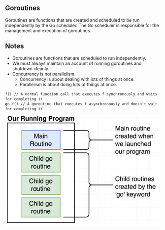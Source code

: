 ## Goroutines

Goroutines are functions that are created and scheduled to be run independently by the Go scheduler. The Go scheduler is responsible for the management and execution of goroutines.

## Notes

* Goroutines are functions that are scheduled to run independently.
* We must always maintain an account of running goroutines and shutdown cleanly.
* Concurrency is not parallelism.
	* Concurrency is about dealing with lots of things at once.
	* Parallelism is about doing lots of things at once.


```text
f() // A normal function call that executes f synchronously and waits for completing it
go f() // A goroutine that executes f asynchronously and doesn't wait for completing it
```

![](images/goroutines.png)